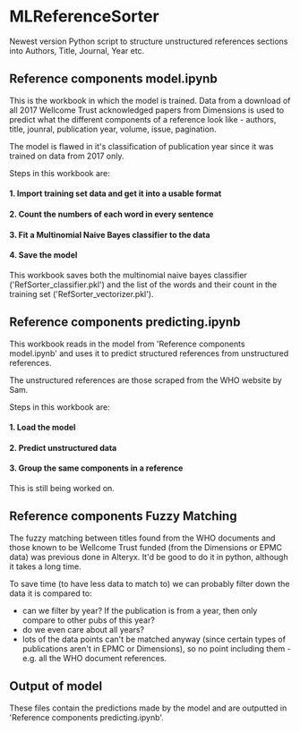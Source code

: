 # MLReferenceSorter
Newest version Python script to structure unstructured references sections into Authors, Title, Journal, Year etc.

## Reference components model.ipynb
This is the workbook in which the model is trained. Data from a download of all 2017 Wellcome Trust acknowledged papers from Dimensions is used to predict what the different components of a reference look like - authors, title, jounral, publication year, volume, issue, pagination.

The model is flawed in it's classification of publication year since it was trained on data from 2017 only.

Steps in this workbook are:

#### 1. Import training set data and get it into a usable format
#### 2. Count the numbers of each word in every sentence
#### 3. Fit a Multinomial Naive Bayes classifier to the data
#### 4. Save the model

This workbook saves both the multinomial naive bayes classifier ('RefSorter_classifier.pkl') and the list of the words and their count in the training set ('RefSorter_vectorizer.pkl').


## Reference components predicting.ipynb

This workbook reads in the model from 'Reference components model.ipynb' and uses it to predict structured references from unstructured references.

The unstructured references are those scraped from the WHO website by Sam.

Steps in this workbook are:

#### 1. Load the model
#### 2. Predict unstructured data
#### 3. Group the same components in a reference

This is still being worked on.

## Reference components Fuzzy Matching

The fuzzy matching between titles found from the WHO documents and those known to be Wellcome Trust funded (from the Dimensions or EPMC data) was previous done in Alteryx. It'd be good to do it in python, although it takes a long time.

To save time (to have less data to match to) we can probably filter down the data it is compared to:

- can we filter by year? If the publication is from a year, then only compare to other pubs of this year?
- do we even care about all years?
- lots of the data points can't be matched anyway (since certain types of publications aren't in EPMC or Dimensions), so no point including them - e.g. all the WHO document references.



## Output of model

These files contain the predictions made by the model and are outputted in 'Reference components predicting.ipynb'.
